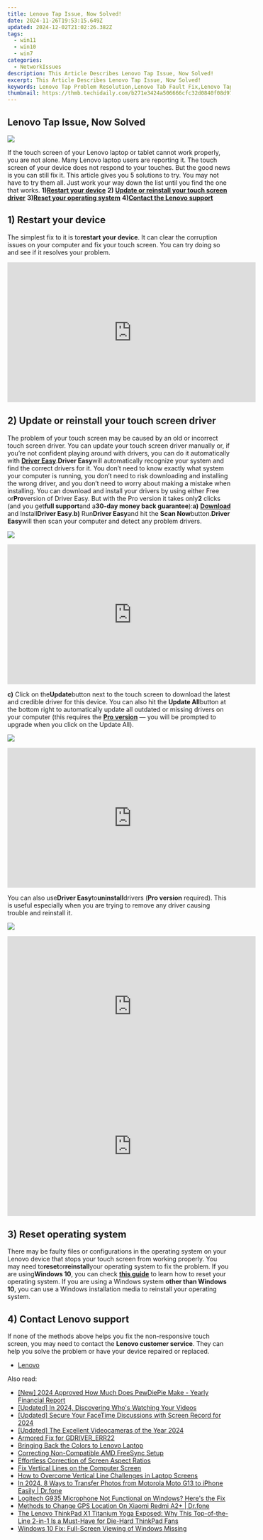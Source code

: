 ```yaml
---
title: Lenovo Tap Issue, Now Solved!
date: 2024-11-26T19:53:15.649Z
updated: 2024-12-02T21:02:26.382Z
tags:
  - win11
  - win10
  - win7
categories:
  - NetworkIssues
description: This Article Describes Lenovo Tap Issue, Now Solved!
excerpt: This Article Describes Lenovo Tap Issue, Now Solved!
keywords: Lenovo Tap Problem Resolution,Lenovo Tab Fault Fix,Lenovo Tap Malfunction Solution,Lenovo Tablet Touch Issue Repair,Lenovo SmartTab Glitch Remedy,Lenovo Tab Functionality Restoration,Lenovo Android Device Troubleshooting
thumbnail: https://thmb.techidaily.com/b271e3424a506666cfc32d0840f08d97d7b8b324df271cfd9aff178b05822fa5.jpg
---
```


## Lenovo Tap Issue, Now Solved

![](https://images.drivereasy.com/wp-content/uploads/2017/10/img_59dad8de1a27e.jpg)

If the touch screen of your Lenovo laptop or tablet cannot work properly, you are not alone. Many Lenovo laptop users are reporting it. The touch screen of your device does not respond to your touches. But the good news is you can still fix it. This article gives you 5 solutions to try. You may not have to try them all. Just work your way down the list until you find the one that works. **1)[Restart your device](#a)**   **2) [Update or reinstall your touch screen driver](#b)**   **3)[Reset your operating system](#c)**   **4)[Contact the Lenovo support](#d)**

## 1) Restart your device

The simplest fix to it is to**restart your device**. It can clear the corruption issues on your computer and fix your touch screen. You can try doing so and see if it resolves your problem.

<!-- affiliate ads begin -->
<iframe width="560" height="315" src="https://www.youtube.com/embed/T-ssCD10v2M?si=WVWGNayUiCAkMZzZ" title="YouTube video player" frameborder="0" allow="accelerometer; autoplay; clipboard-write; encrypted-media; gyroscope; picture-in-picture; web-share" referrerpolicy="strict-origin-when-cross-origin" allowfullscreen></iframe>
<!-- affiliate ads end -->

## 2) Update or reinstall your touch screen driver

The problem of your touch screen may be caused by an old or incorrect touch screen driver. You can update your touch screen driver manually or, if you’re not confident playing around with drivers, you can do it automatically with [**Driver Easy**](https://tools.techidaily.com/drivereasy/download/).**Driver Easy**will automatically recognize your system and find the correct drivers for it. You don’t need to know exactly what system your computer is running, you don’t need to risk downloading and installing the wrong driver, and you don’t need to worry about making a mistake when installing. You can download and install your drivers by using either Free or**Pro**version of Driver Easy. But with the Pro version it takes only**2** clicks (and you get**full support**and a**30-day money back guarantee**):**a)** [**Download**](https://tools.techidaily.com/drivereasy/download/) and Install**Driver Easy**.**b)** Run**Driver Easy**and hit the **Scan Now**button.**Driver Easy**will then scan your computer and detect any problem drivers.

![](https://images.drivereasy.com/wp-content/uploads/2017/07/img_59682e9883633.png)

<!-- affiliate ads begin -->
<iframe width="560" height="315" src="https://www.youtube.com/embed/X18Dq7rV-xI?si=twFfXIPD0TFmC5EM" title="YouTube video player" frameborder="0" allow="accelerometer; autoplay; clipboard-write; encrypted-media; gyroscope; picture-in-picture; web-share" referrerpolicy="strict-origin-when-cross-origin" allowfullscreen></iframe>
<!-- affiliate ads end -->

**c)** Click on the**Update**button next to the touch screen to download the latest and credible driver for this device. You can also hit the **Update All**button at the bottom right to automatically update all outdated or missing drivers on your computer (this requires the **[Pro version](https://tools.techidaily.com/drivereasy/download/)**  — you will be prompted to upgrade when you click on the Update All).

![](https://images.drivereasy.com/wp-content/uploads/2017/07/img_5979a663c6152.jpg)

<!-- affiliate ads begin -->
<iframe width="560" height="315" src="https://www.youtube.com/embed/qv4Qm7kpeMs?si=9fv5SOS5a2DvixTK" title="YouTube video player" frameborder="0" allow="accelerometer; autoplay; clipboard-write; encrypted-media; gyroscope; picture-in-picture; web-share" referrerpolicy="strict-origin-when-cross-origin" allowfullscreen></iframe>
<!-- affiliate ads end -->

You can also use**Driver Easy**to**uninstall**drivers (**Pro version** required). This is useful especially when you are trying to remove any driver causing trouble and reinstall it.

![](https://images.drivereasy.com/wp-content/uploads/2017/07/img_5979a6ab021f5.jpg)

<!-- affiliate ads begin -->
<iframe width="560" height="315" src="https://www.youtube.com/embed/MHafwnWSEQk?si=rejNVNpJZH2SqNLy" title="YouTube video player" frameborder="0" allow="accelerometer; autoplay; clipboard-write; encrypted-media; gyroscope; picture-in-picture; web-share" referrerpolicy="strict-origin-when-cross-origin" allowfullscreen></iframe>
<!-- affiliate ads end -->

<!-- affiliate ads begin -->
<iframe width="560" height="315" src="https://www.youtube.com/embed/3koT_-kvbks?si=sQV7FzPiz6GYITrE" title="YouTube video player" frameborder="0" allow="accelerometer; autoplay; clipboard-write; encrypted-media; gyroscope; picture-in-picture; web-share" referrerpolicy="strict-origin-when-cross-origin" allowfullscreen></iframe>
<!-- affiliate ads end -->

## 3) Reset operating system

There may be faulty files or configurations in the operating system on your Lenovo device that stops your touch screen from working properly. You may need to**reset**or**reinstall**your operating system to fix the problem. If you are using**Windows 10**, you can check [**this guide**](https://tools.techidaily.com/drivereasy/download/) to learn how to reset your operating system. If you are using a Windows system **other than Windows 10**, you can use a Windows installation media to reinstall your operating system.

## 4) Contact Lenovo support

If none of the methods above helps you fix the non-responsive touch screen, you may need to contact the **Lenovo customer service**. They can help you solve the problem or have your device repaired or replaced.

* [Lenovo](https://tools.techidaily.com/drivereasy/download/)

<ins class="adsbygoogle"
     style="display:block"
     data-ad-format="autorelaxed"
     data-ad-client="ca-pub-7571918770474297"
     data-ad-slot="1223367746"></ins>

<ins class="adsbygoogle"
     style="display:block"
     data-ad-client="ca-pub-7571918770474297"
     data-ad-slot="8358498916"
     data-ad-format="auto"
     data-full-width-responsive="true"></ins>

<span class="atpl-alsoreadstyle">Also read:</span>
<div><ul>
<li><a href="https://fox-hovers.techidaily.com/new-2024-approved-how-much-does-pewdiepie-make-yearly-financial-report/"><u>[New] 2024 Approved How Much Does PewDiePie Make - Yearly Financial Report</u></a></li>
<li><a href="https://youtube-blog.techidaily.com/ed-in-2024-discovering-whos-watching-your-videos/"><u>[Updated] In 2024, Discovering Who's Watching Your Videos</u></a></li>
<li><a href="https://screen-sharing-recording.techidaily.com/updated-secure-your-facetime-discussions-with-screen-record-for-2024/"><u>[Updated] Secure Your FaceTime Discussions with Screen Record for 2024</u></a></li>
<li><a href="https://fox-direct.techidaily.com/updated-the-excellent-videocameras-of-the-year-2024/"><u>[Updated] The Excellent Videocameras of the Year 2024</u></a></li>
<li><a href="https://network-issues.techidaily.com/armored-fix-for-gdrivererr22/"><u>Armored Fix for GDRIVER_ERR22</u></a></li>
<li><a href="https://network-issues.techidaily.com/bringing-back-the-colors-to-lenovo-laptop/"><u>Bringing Back the Colors to Lenovo Laptop</u></a></li>
<li><a href="https://network-issues.techidaily.com/correcting-non-compatible-amd-freesync-setup/"><u>Correcting Non-Compatible AMD FreeSync Setup</u></a></li>
<li><a href="https://network-issues.techidaily.com/effortless-correction-of-screen-aspect-ratios/"><u>Effortless Correction of Screen Aspect Ratios</u></a></li>
<li><a href="https://network-issues.techidaily.com/fix-vertical-lines-on-the-computer-screen/"><u>Fix Vertical Lines on the Computer Screen</u></a></li>
<li><a href="https://network-issues.techidaily.com/how-to-overcome-vertical-line-challenges-in-laptop-screens/"><u>How to Overcome Vertical Line Challenges in Laptop Screens</u></a></li>
<li><a href="https://android-transfer.techidaily.com/in-2024-8-ways-to-transfer-photos-from-motorola-moto-g13-to-iphone-easily-drfone-by-drfone-transfer-from-android-transfer-from-android/"><u>In 2024, 8 Ways to Transfer Photos from Motorola Moto G13 to iPhone Easily | Dr.fone</u></a></li>
<li><a href="https://sound-issues.techidaily.com/logitech-g935-microphone-not-functional-on-windows-heres-the-fix/"><u>Logitech G935 Microphone Not Functional on Windows? Here's the Fix</u></a></li>
<li><a href="https://fake-location.techidaily.com/methods-to-change-gps-location-on-xiaomi-redmi-a2plus-drfone-by-drfone-virtual-android/"><u>Methods to Change GPS Location On Xiaomi Redmi A2+ | Dr.fone</u></a></li>
<li><a href="https://buynow-reviews.techidaily.com/the-lenovo-thinkpad-x1-titanium-yoga-exposed-why-this-top-of-the-line-2-in-1-is-a-must-have-for-die-hard-thinkpad-fans/"><u>The Lenovo ThinkPad X1 Titanium Yoga Exposed: Why This Top-of-the-Line 2-in-1 Is a Must-Have for Die-Hard ThinkPad Fans</u></a></li>
<li><a href="https://network-issues.techidaily.com/windows-10-fix-full-screen-viewing-of-windows-missing/"><u>Windows 10 Fix: Full-Screen Viewing of Windows Missing</u></a></li>
</ul></div>

